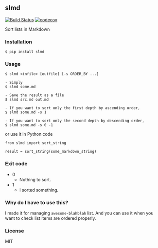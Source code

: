 ## slmd
[![Build Status](https://travis-ci.org/lqez/slmd.svg?branch=master)](https://travis-ci.org/lqez/slmd)
[![codecov](https://codecov.io/gh/lqez/slmd/branch/master/graph/badge.svg)](https://codecov.io/gh/lqez/slmd)

Sort lists in Markdown

### Installation

```
$ pip install slmd
```

### Usage

```
$ slmd <infile> [outfile] [-s ORDER_BY ...]

- Simply
$ slmd some.md

- Save the result as a file
$ slmd src.md out.md

- If you want to sort only the first depth by ascending order,
$ slmd some.md -s 1

- If you want to sort only the second depth by descending order,
$ slmd some.md -s 0 -1
```

or use it in Python code

```
from slmd import sort_string

result = sort_string(some_markdown_string)
```


### Exit code

 - 0
     - Nothing to sort.
 - 1
     - I sorted something.


### Why do I have to use this?

I made it for managing `awesome-blahblah` list. And you can use it when you want to check list items are ordered properly.

### License
MIT
